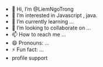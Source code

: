 - 👋 Hi, I’m @LiemNgoTrong
- 👀 I’m interested in Javascript , java. 
- 🌱 I’m currently learning ...
- 💞️ I’m looking to collaborate on ...
- 📫 How to reach me ...
- 😄 Pronouns: ...
- ⚡ Fun fact: ...
- profile support
<!---
LiemNgoTrong/LiemNgoTrong is a ✨ special ✨ repository because its `README.md` (this file) appears on your GitHub profile.
You can click the Preview link to take a look at your changes.
--->
